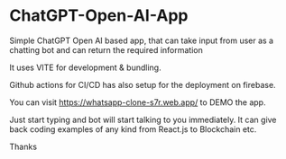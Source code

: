 # ChatGPT-Open-AI-App
Simple ChatGPT Open AI based app, that can take input from user as a chatting bot and can return the required information

It uses VITE for development & bundling. 

Github actions for CI/CD has also setup for the deployment on firebase.

You can visit https://whatsapp-clone-s7r.web.app/ to DEMO the app.

Just start typing and bot will start talking to you immediately. It can give back coding examples of any kind from React.js to Blockchain etc.

Thanks